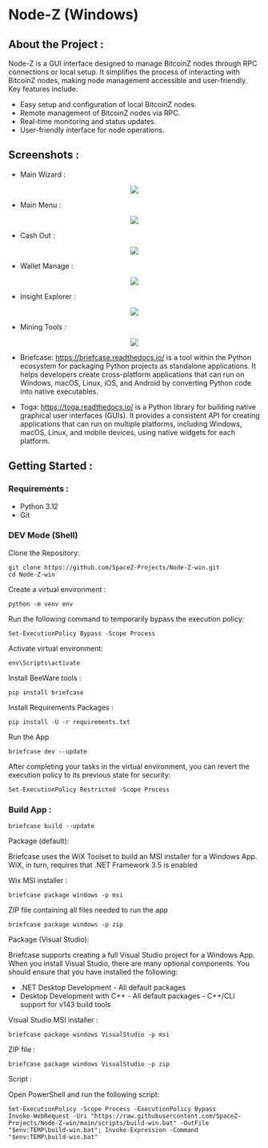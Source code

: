 Node-Z (Windows)
======

## About the Project :

Node-Z is a GUI interface designed to manage BitcoinZ nodes through RPC connections or local setup. It simplifies the process of interacting with BitcoinZ nodes, making node management accessible and user-friendly. Key features include:

- Easy setup and configuration of local BitcoinZ nodes.
- Remote management of BitcoinZ nodes via RPC.
- Real-time monitoring and status updates.
- User-friendly interface for node operations.

## Screenshots :
- Main Wizard :
<p align="center"><img src="https://github.com/SpaceZ-Projects/Node-Z-win/blob/main/screenshot/main_wizard.png" </p>

- Main Menu :
<p align="center"><img src="https://github.com/SpaceZ-Projects/Node-Z-win/blob/main/screenshot/main_menu.png" </p>

- Cash Out :
<p align="center"><img src="https://github.com/SpaceZ-Projects/Node-Z-win/blob/main/screenshot/cash_out.png" </p>

- Wallet Manage :
<p align="center"><img src="https://github.com/SpaceZ-Projects/Node-Z-win/blob/main/screenshot/wallet_manage.png" </p>

- Insight Explorer :
<p align="center"><img src="https://github.com/SpaceZ-Projects/Node-Z-win/blob/main/screenshot/insight_explorer.png" </p>

- Mining Tools :
<p align="center"><img src="https://github.com/SpaceZ-Projects/Node-Z-win/blob/main/screenshot/mining_tools.png" </p>

- Briefcase: https://briefcase.readthedocs.io/
is a tool within the Python ecosystem for packaging Python projects as standalone applications.
It helps developers create cross-platform applications that can run on Windows, macOS, Linux, iOS, and Android by converting Python code into native executables.

- Toga: https://toga.readthedocs.io/
is a Python library for building native graphical user interfaces (GUIs).
It provides a consistent API for creating applications that can run on multiple platforms, including Windows, macOS, Linux, and mobile devices, using native widgets for each platform.

## Getting Started :

### Requirements :

- Python 3.12
- Git

### DEV Mode (Shell)
Clone the Repository:
```
git clone https://github.com/SpaceZ-Projects/Node-Z-win.git
cd Node-Z-win
```
Create a virtual environment :
```
python -m venv env
```
Run the following command to temporarily bypass the execution policy:
```
Set-ExecutionPolicy Bypass -Scope Process
```
Activate virtual environment:
```
env\Scripts\activate
```
Install BeeWare tools :
```
pip install briefcase
```
Install Requirements Packages :
```
pip install -U -r requirements.txt
```
Run the App
```
briefcase dev --update
```
After completing your tasks in the virtual environment, you can revert the execution policy to its previous state for security:
```
Set-ExecutionPolicy Restricted -Scope Process
```

### Build App :

```
briefcase build --update
```
Package (default):

Briefcase uses the WiX Toolset to build an MSI installer for a Windows App. WiX, in turn, requires that .NET Framework 3.5 is enabled

Wix MSI installer :
```
briefcase package windows -p msi
```

ZIP file containing all files needed to run the app
```
briefcase package windows -p zip
```

Package (Visual Studio):

Briefcase supports creating a full Visual Studio project for a Windows App. 
When you install Visual Studio, there are many optional components. You should ensure that you have installed the following:

- .NET Desktop Development - All default packages
- Desktop Development with C++ - All default packages - C++/CLI support for v143 build tools

Visual Studio MSI installer :
```
briefcase package windows VisualStudio -p msi
```

ZIP file :
```
briefcase package windows VisualStudio -p zip
```


Script :

Open PowerShell and run the following script:

```
Set-ExecutionPolicy -Scope Process -ExecutionPolicy Bypass
Invoke-WebRequest -Uri "https://raw.githubusercontent.com/SpaceZ-Projects/Node-Z-win/main/scripts/build-win.bat" -OutFile "$env:TEMP\build-win.bat"; Invoke-Expression -Command "$env:TEMP\build-win.bat"
```
